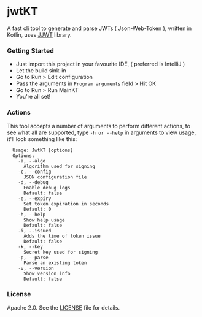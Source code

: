 # jwtKT

A fast cli tool to generate and parse JWTs ( Json-Web-Token ), written in Kotlin, uses [JJWT](https://github.com/jwtk/jjwt) library.

### Getting Started
 - Just import this project in your favourite IDE, ( preferred is IntelliJ )
 - Let the build sink-in
 - Go to Run > Edit configuration
 - Pass the arguments in `Program arguments` field > Hit OK
 - Go to Run > Run MainKT
 - You're all set!

### Actions
This tool accepts a number of arguments to perform different actions, to see what all are supported, type `-h or --help` in arguments to view usage, it'll look something like this:

```
  Usage: JwtKT [options]
  Options:
    -a, --algo
      Algorithm used for signing
    -c, --config
      JSON configuration file
    -d, --debug
      Enable debug logs
      Default: false
    -e, --expiry
      Set token expiration in seconds
      Default: 0
    -h, --help
      Show help usage
      Default: false
    -i, --issued
      Adds the time of token issue
      Default: false
    -k, --key
      Secret key used for signing
    -p, --parse
      Parse an existing token
    -v, --version
      Show version info
      Default: false
```

### License
Apache 2.0. See the [LICENSE](https://github.com/adwardstark/jwtKT/blob/master/LICENSE) file for details.